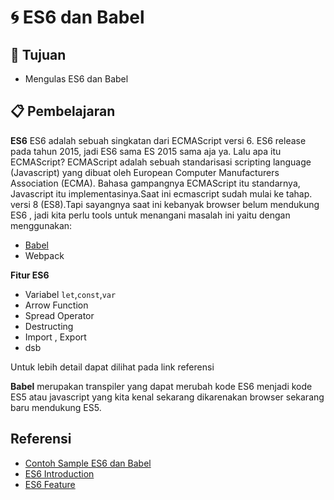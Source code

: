 # :cyclone: ES6 dan Babel

## :bookmark_tabs: Tujuan

- Mengulas ES6 dan Babel 

## :clipboard: Pembelajaran
**ES6** ES6 adalah sebuah singkatan dari ECMAScript versi 6. ES6 release pada tahun 2015, jadi ES6 sama ES 2015 sama aja ya. Lalu apa itu ECMAScript? ECMAScript adalah sebuah standarisasi scripting language (Javascript) yang dibuat oleh European Computer Manufacturers Association (ECMA). Bahasa gampangnya ECMAScript itu standarnya, Javascript itu implementasinya.Saat ini ecmascript sudah mulai ke tahap. versi 8 (ES8).Tapi sayangnya saat ini kebanyak browser belum mendukung ES6 , jadi kita perlu tools untuk menangani masalah ini yaitu dengan menggunakan:
 - [Babel](https://babeljs.io/)
 - Webpack

**Fitur ES6**
 - Variabel `let`,`const`,`var`
 - Arrow Function
 - Spread Operator
 - Destructing
 - Import , Export
 - dsb

Untuk lebih detail dapat dilihat pada link referensi

**Babel** merupakan transpiler yang dapat merubah kode ES6 menjadi kode ES5 atau javascript yang kita kenal sekarang dikarenakan browser sekarang baru mendukung ES5.

## Referensi
- [Contoh Sample ES6 dan Babel](https://github.com/wrideveloper/workshop-babel-starter)
- [ES6 Introduction](https://degananda.com/es6-introduction/)
- [ES6 Feature](http://es6-features.org/#Constants)